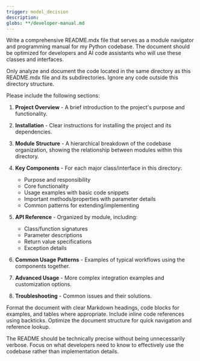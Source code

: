 ```yaml
---
trigger: model_decision
description: 
globs: **/developer-manual.md
---
```


Write a comprehensive README.mdx file that serves as a module navigator and programming manual for my Python codebase. The document should be optimized for developers and AI code assistants who will use these classes and interfaces.

Only analyze and document the code located in the same directory as this README.mdx file and its subdirectories. Ignore any code outside this directory structure.

Please include the following sections:

1. **Project Overview** - A brief introduction to the project's purpose and functionality.

2. **Installation** - Clear instructions for installing the project and its dependencies.

3. **Module Structure** - A hierarchical breakdown of the codebase organization, showing the relationship between modules within this directory.

4. **Key Components** - For each major class/interface in this directory:
   - Purpose and responsibility
   - Core functionality
   - Usage examples with basic code snippets
   - Important methods/properties with parameter details
   - Common patterns for extending/implementing

5. **API Reference** - Organized by module, including:
   - Class/function signatures
   - Parameter descriptions
   - Return value specifications
   - Exception details

6. **Common Usage Patterns** - Examples of typical workflows using the components together.

7. **Advanced Usage** - More complex integration examples and customization options.

8. **Troubleshooting** - Common issues and their solutions.

Format the document with clear Markdown headings, code blocks for examples, and tables where appropriate. Include inline code references using backticks. Optimize the document structure for quick navigation and reference lookup.

The README should be technically precise without being unnecessarily verbose. Focus on what developers need to know to effectively use the codebase rather than implementation details.
